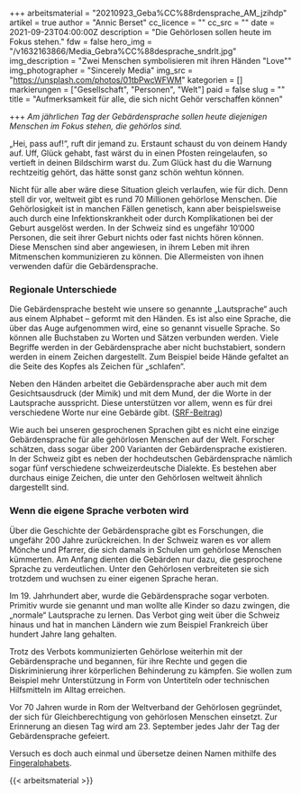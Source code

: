+++
arbeitsmaterial = "20210923_Geba%CC%88rdensprache_AM_jzihdp"
artikel = true
author = "Annic Berset"
cc_licence = ""
cc_src = ""
date = 2021-09-23T04:00:00Z
description = "Die Gehörlosen sollen heute im Fokus stehen."
fdw = false
hero_img = "/v1632163866/Media_Gebra%CC%88desprache_sndrlt.jpg"
img_description = "Zwei Menschen symbolisieren mit ihren Händen \"Love\""
img_photographer = "Sincerely Media"
img_src = "https://unsplash.com/photos/01tbPwcWFWM"
kategorien = []
markierungen = ["Gesellschaft", "Personen", "Welt"]
paid = false
slug = ""
title = "Aufmerksamkeit für alle, die sich nicht Gehör verschaffen können"

+++
_Am jährlichen Tag der Gebärdensprache sollen heute diejenigen Menschen im Fokus stehen, die gehörlos sind._

„Hei, pass auf!“, ruft dir jemand zu. Erstaunt schaust du von deinem Handy auf. Uff, Glück gehabt, fast wärst du in einen Pfosten reingelaufen, so vertieft in deinen Bildschirm warst du. Zum Glück hast du die Warnung rechtzeitig gehört, das hätte sonst ganz schön wehtun können.

Nicht für alle aber wäre diese Situation gleich verlaufen, wie für dich. Denn stell dir vor, weltweit gibt es rund 70 Millionen gehörlose Menschen. Die Gehörlosigkeit ist in manchen Fällen genetisch, kann aber beispielsweise auch durch eine Infektionskrankheit oder durch Komplikationen bei der Geburt ausgelöst werden. In der Schweiz sind es ungefähr 10‘000 Personen, die seit ihrer Geburt nichts oder fast nichts hören können.  
Diese Menschen sind aber angewiesen, in ihrem Leben mit ihren Mitmenschen kommunizieren zu können. Die Allermeisten von ihnen verwenden dafür die Gebärdensprache.

### Regionale Unterschiede

Die Gebärdensprache besteht wie unsere so genannte „Lautsprache“ auch aus einem Alphabet – geformt mit den Händen. Es ist also eine Sprache, die über das Auge aufgenommen wird, eine so genannt visuelle Sprache. So können alle Buchstaben zu Worten und Sätzen verbunden werden. Viele Begriffe werden in der Gebärdensprache aber nicht buchstabiert, sondern werden in einem Zeichen dargestellt. Zum Beispiel beide Hände gefaltet an die Seite des Kopfes als Zeichen für „schlafen“.

Neben den Händen arbeitet die Gebärdensprache aber auch mit dem Gesichtsausdruck (der Mimik) und mit dem Mund, der die Worte in der Lautsprache ausspricht. Diese unterstützen vor allem, wenn es für drei verschiedene Worte nur eine Gebärde gibt. ([SRF-Beitrag](https://www.srf.ch/play/tv/-/video/-?urn=urn:srf:video:6d4dfa89-ece8-4668-93fe-a53845735a33 "SRF Beitrag"))

Wie auch bei unseren gesprochenen Sprachen gibt es nicht eine einzige Gebärdensprache für alle gehörlosen Menschen auf der Welt. Forscher schätzen, dass sogar über 200 Varianten der Gebärdensprache existieren. In der Schweiz gibt es neben der hochdeutschen Gebärdensprache nämlich sogar fünf verschiedene schweizerdeutsche Dialekte. Es bestehen aber durchaus einige Zeichen, die unter den Gehörlosen weltweit ähnlich dargestellt sind.

### Wenn die eigene Sprache verboten wird

Über die Geschichte der Gebärdensprache gibt es Forschungen, die ungefähr 200 Jahre zurückreichen. In der Schweiz waren es vor allem Mönche und Pfarrer, die sich damals in Schulen um gehörlose Menschen kümmerten. Am Anfang dienten die Gebärden nur dazu, die gesprochene Sprache zu verdeutlichen. Unter den Gehörlosen verbreiteten sie sich trotzdem und wuchsen zu einer eigenen Sprache heran.

Im 19. Jahrhundert aber, wurde die Gebärdensprache sogar verboten. Primitiv wurde sie genannt und man wollte alle Kinder so dazu zwingen, die „normale“ Lautsprache zu lernen. Das Verbot ging weit über die Schweiz hinaus und hat in manchen Ländern wie zum Beispiel Frankreich über hundert Jahre lang gehalten.

Trotz des Verbots kommunizierten Gehörlose weiterhin mit der Gebärdensprache und begannen, für ihre Rechte und gegen die Diskriminierung ihrer körperlichen Behinderung zu kämpfen. Sie wollen zum Beispiel mehr Unterstützung in Form von Untertiteln oder technischen Hilfsmitteln im Alltag erreichen.

Vor 70 Jahren wurde in Rom der Weltverband der Gehörlosen gegründet, der sich für Gleichberechtigung von gehörlosen Menschen einsetzt. Zur Erinnerung an diesen Tag wird am 23. September jedes Jahr der Tag der Gebärdensprache gefeiert.

Versuch es doch auch einmal und übersetze deinen Namen mithilfe des [Fingeralphabets](https://www.sgb-fss.ch/wp-content/uploads/2015/06/sgb-fss_gs_fingeralphabet.pdf "Fingeralphabets").

{{< arbeitsmaterial >}}
